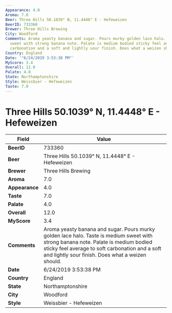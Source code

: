 ```yaml
---
Appearance: 4.0
Aroma: 7.0
Beer: Three Hills 50.1039° N, 11.4448° E - Hefeweizen
BeerID: 733360
Brewer: Three Hills Brewing
City: Woodford
Comments: Aroma yeasty banana and sugar. Pours murky golden lace halo. Taste is medium
  sweet with strong banana note. Palate is medium bodied sticky feel average to soft
  carbonation and a soft and lightly sour finish. Does what a weizen should.
Country: England
Date: '"6/24/2019 3:53:38 PM"'
MyScore: 3.4
Overall: 12.0
Palate: 4.0
State: Northamptonshire
Style: Weissbier - Hefeweizen
Taste: 7.0
---
```


# Three Hills 50.1039° N, 11.4448° E - Hefeweizen

| Field         | Value |
|---------------|-------|
| **BeerID** | 733360 |
| **Beer** | Three Hills 50.1039° N, 11.4448° E - Hefeweizen |
| **Brewer** | Three Hills Brewing |
| **Aroma** | 7.0 |
| **Appearance** | 4.0 |
| **Taste** | 7.0 |
| **Palate** | 4.0 |
| **Overall** | 12.0 |
| **MyScore** | 3.4 |
| **Comments** | Aroma yeasty banana and sugar. Pours murky golden lace halo. Taste is medium sweet with strong banana note. Palate is medium bodied sticky feel average to soft carbonation and a soft and lightly sour finish. Does what a weizen should. |
| **Date** | 6/24/2019 3:53:38 PM |
| **Country** | England |
| **State** | Northamptonshire |
| **City** | Woodford |
| **Style** | Weissbier - Hefeweizen |
